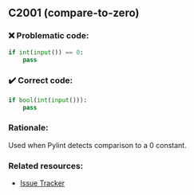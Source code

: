 ## C2001 (compare-to-zero)

### :x: Problematic code:

```python
if int(input()) == 0:
    pass
```

### :heavy_check_mark: Correct code:

```python
if bool(int(input())):
    pass
```

### Rationale:

Used when Pylint detects comparison to a 0 constant.

### Related resources:

- [Issue Tracker](https://github.com/PyCQA/pylint/issues?q=is%3Aissue+%22compare-to-zero%22+OR+%22C2001%22)
